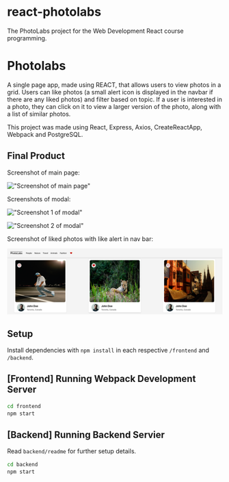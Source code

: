 # react-photolabs

The PhotoLabs project for the Web Development React course programming.

# Photolabs

A single page app, made using REACT, that allows users to view photos in a grid. Users can like photos (a small alert icon is displayed in the navbar if there are any liked photos) and filter based on topic.
If a user is interested in a photo, they can click on it to view a larger version of the photo, along with a list of similar photos.

This project was made using React, Express, Axios, CreateReactApp, Webpack and PostgreSQL.

## Final Product

Screenshot of main page:

!["Screenshot of main page"](https://github.com/hissak/photolabs-starter/blob/main/screenshots/Screenshot%202023-08-14%20at%205.31.48%20PM.png?raw=true)

Screenshots of modal:

!["Screenshot 1 of modal"](https://github.com/hissak/photolabs-starter/blob/main/screenshots/Screenshot%202023-08-14%20at%205.32.33%20PM.png?raw=true)

!["Screenshot 2 of modal"](https://github.com/hissak/photolabs-starter/blob/main/screenshots/Screenshot%202023-08-14%20at%205.32.50%20PM.png?raw=true)

Screenshot of liked photos with like alert in nav bar:

!["Screenshot of liked photos with like alert in nav bar"](https://github.com/hissak/photolabs-starter/blob/main/screenshots/Screenshot%202023-08-14%20at%205.33.25%20PM.png?raw=true)

## Setup

Install dependencies with `npm install` in each respective `/frontend` and `/backend`.

## [Frontend] Running Webpack Development Server

```sh
cd frontend
npm start
```

## [Backend] Running Backend Servier

Read `backend/readme` for further setup details.

```sh
cd backend
npm start
```
